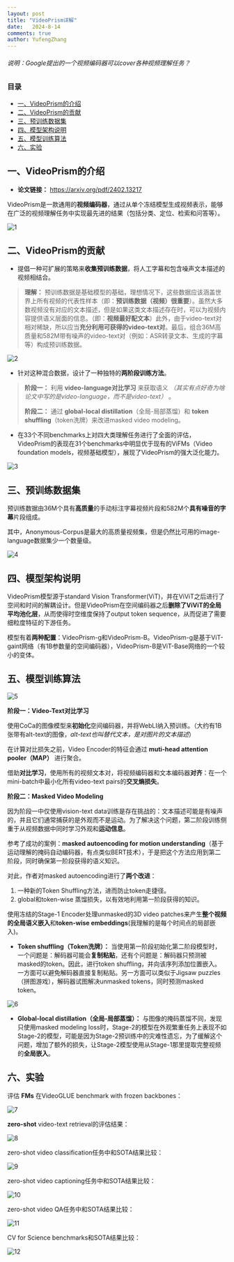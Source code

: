 ```yaml
---
layout: post
title: "VideoPrism详解"
date:   2024-8-14
comments: true
author: YufengZhang
---
```


###### 说明：Google提出的一个视频编码器可以cover各种视频理解任务？

<!-- more -->

### 目录
- [一、VideoPrism的介绍](#一videoprism的介绍)
- [二、VideoPrism的贡献](#二videoprism的贡献)
- [三、预训练数据集](#三预训练数据集)
- [四、模型架构说明](#四模型架构说明)
- [五、模型训练算法](#五模型训练算法)
- [六、实验](#六实验)



## 一、VideoPrism的介绍

- **论文链接：** <https://arxiv.org/pdf/2402.13217>

VideoPrism是一款通用的**视频编码器**，通过从单个冻结模型生成视频表示，能够在广泛的视频理解任务中实现最先进的结果（包括分类、定位、检索和问答等）。

![1](https://peninsulazyf.github.io/images/C1.png)

## 二、VideoPrism的贡献

- 提倡一种可扩展的策略来**收集预训练数据**，将人工字幕和包含噪声文本描述的视频相结合。

> **理解：** 预训练数据是基础模型的基础，理想情况下，这些数据应该涵盖世界上所有视频的代表性样本（即：**预训练数据（视频）很重要**）。虽然大多数视频没有对应的文本描述，但是如果这类文本描述存在时，可以为视频内容提供语义层面的信息。（即：**视频最好配文本**）此外，由于video-text对相对稀缺，所以应当**充分利用可获得的video-text对**。最后，组合36M高质量和582M带有噪声的video-text对（例如：ASR转录文本、生成的字幕等）构成预训练数据。

![2](https://peninsulazyf.github.io/images/C2.png)

- 针对这种混合数据，设计了一种独特的**两阶段训练方法**。

> **阶段一：** 利用 **video-language对比学习** 来获取语义 *（其实有点好奇为啥论文中写的是video-language，而不是video-text）* 。
>
> **阶段二：** 通过 **global-local distillation**（全局-局部蒸馏）和 **token shuffling**（token洗牌）来改进masked video modeling。

- 在33个不同benchmarks上对四大类理解任务进行了全面的评估，VideoPrism的表现在31个benchmarks中明显优于现有的ViFMs（Video foundation models，视频基础模型），展现了VideoPrism的强大泛化能力。

![3](https://peninsulazyf.github.io/images/C3.png)

## 三、预训练数据集

预训练数据由36M个具有**高质量**的手动标注字幕视频片段和582M个**具有噪音的字幕**片段组成。

其中，Anonymous-Corpus是最大的高质量视频集，但是仍然比可用的image-language数据集少一个数量级。

![4](https://peninsulazyf.github.io/images/C2.png)

## 四、模型架构说明

VideoPrism模型源于standard Vision Transformer(ViT)，并在ViViT之后进行了空间和时间的解耦设计。但是VideoPrism在空间编码器之后**删除了ViViT的全局平均池化层**，从而使得时空维度保持了output token sequence，从而促进了需要细粒度特征的下游任务。

模型有着**两种配置**：VideoPrism-g和VideoPrism-B。VideoPrism-g是基于ViT-gaint网络（有1B参数量的空间编码器），VideoPrism-B是ViT-Base网络的一个较小的变体。

## 五、模型训练算法

![5](https://peninsulazyf.github.io/images/C4.png)

**阶段一：Video-Text对比学习**

使用CoCa的图像模型来**初始化**空间编码器，并将WebLI纳入预训练。（大约有1B张带有alt-text的图像，*alt-text也叫替代文本，是对图片的文本描述*）

在计算对比损失之前，Video Encoder的特征会通过 **muti-head attention pooler（MAP）** 进行聚合。

借助**对比学习**，使用所有的视频文本对，将视频编码器和文本编码器**对齐**：在一个mini-batch中最小化所有video-text pairs的**交叉熵损失**。

**阶段二：Masked Video Modeling**

因为阶段一中仅使用vision-text data训练是存在挑战的：文本描述可能是有噪声的，并且它们通常捕获的是外观而不是运动。为了解决这个问题，第二阶段训练侧重于从视频数据中同时学习外观和**运动信息**。

参考了成功的案例：**masked autoencoding for motion understanding**（基于运动理解的掩码自动编码器，有点类似BERT技术），于是把这个方法应用到第二阶段，同时确保第一阶段获得的语义知识。

对此，作者对masked autoencoding进行了**两个改进**：

1. 一种新的Token Shuffling方法，进而防止token走捷径。
2. global和token-wise 蒸馏损失，以有效地利用第一阶段获得的知识。

使用冻结的Stage-1 Encoder处理unmasked的3D video patches来产生**整个视频的全局语义嵌入**和**token-wise embeddings**(我理解的是每个时间点的局部嵌入)。
 
- **Token shuffling（Token洗牌）：** 当使用第一阶段初始化第二阶段模型时，一个问题是：解码器可能会**复制粘贴**，还有个问题是：解码器只预测被masked的token。因此，进行token shuffling，并向该序列添加位置嵌入。一方面可以避免解码器直接复制粘贴。另一方面可以类似于Jigsaw puzzles（拼图游戏），解码器试图解决unmasked tokens，同时预测masked token。

![6](https://peninsulazyf.github.io/images/C5.png)

- **Global-local distillation（全局-局部蒸馏）：** 与图像的掩码蒸馏不同，发现只使用masked modeling loss时，Stage-2的模型在外观繁重任务上表现不如Stage-2的模型，可能是因为Stage-2预训练中的灾难性遗忘，为了缓解这个问题，增加了额外的损失，让Stage-2模型使用从Stage-1那里提取完整视频的**全局嵌入**。

## 六、实验

评估 **FMs** 在VideoGLUE benchmark with frozen backbones：

![7](https://peninsulazyf.github.io/images/C6.png)

**zero-shot** video-text retrieval的评估结果：

![8](https://peninsulazyf.github.io/images/C7.png)

zero-shot video classification任务中和SOTA结果比较：

![9](https://peninsulazyf.github.io/images/C8.png)

zero-shot video captioning任务中和SOTA结果比较：

![10](https://peninsulazyf.github.io/images/C9.png)

zero-shot video QA任务中和SOTA结果比较：

![11](https://peninsulazyf.github.io/images/C10.png)

CV for Science benchmarks和SOTA结果比较：

![12](https://peninsulazyf.github.io/images/C11.png)
